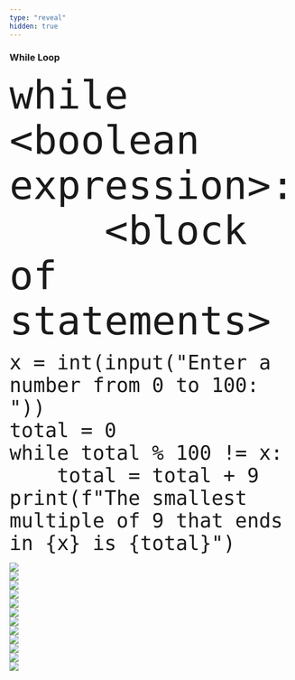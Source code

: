 ```yaml
---
type: "reveal"
hidden: true
---
```


<section>
    <h3>While Loop</h3>
    <pre><code style="font-size: 70px; line-height: 80px" class="language-python stretch">while &lt;boolean expression>:
    &lt;block of statements>
</code></pre>
</section>

<section>
    <pre><code style="font-size: 35px; line-height: 40px" class="language-python stretch">x = int(input("Enter a number from 0 to 100: "))
total = 0
while total % 100 != x:
    total = total + 9
print(f"The smallest multiple of 9 that ends in {x} is {total}")
</code></pre>
</section>

<section>
	<img class="stretch plain" src="/intro-python/images/05/tutor9_1.png">
</section>

<section>
	<img class="stretch plain" src="/intro-python/images/05/tutor9_2.png">
</section>

<section>
	<img class="stretch plain" src="/intro-python/images/05/tutor9_3.png">
</section>

<section>
	<img class="stretch plain" src="/intro-python/images/05/tutor9_4.png">
</section>

<section>
	<img class="stretch plain" src="/intro-python/images/05/tutor9_5.png">
</section>

<section>
	<img class="stretch plain" src="/intro-python/images/05/tutor9_6.png">
</section>

<section>
	<img class="stretch plain" src="/intro-python/images/05/tutor9_7.png">
</section>

<section>
	<img class="stretch plain" src="/intro-python/images/05/tutor9_8.png">
</section>

<section>
	<img class="stretch plain" src="/intro-python/images/05/tutor9_10.png">
</section>

<section>
	<img class="stretch plain" src="/intro-python/images/05/tutor9_11.png">
</section>

<section>
	<img class="stretch plain" src="/intro-python/images/05/tutor9_12.png">
</section>

<section>
	<img class="stretch plain" src="/intro-python/images/05/tutor9.gif">
</section>
